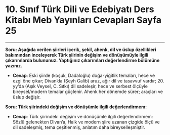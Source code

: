 # 10. Sınıf Türk Dili ve Edebiyatı Ders Kitabı Meb Yayınları Cevapları Sayfa 25

---

**Soru: Aşağıda verilen şiirleri içerik, şekil, ahenk, dil ve üslup özellikleri bakımından inceleyerek Türk şiirinin değişim ve dönüşümüyle ilgili çıkarımlarda bulununuz. Yaptığınız çıkarımları değerlendirme bölümüne yazınız.**

-   **Cevap**: Eski şiirde (koşuk, Dadaloğlu) doğa-yiğitlik temaları, hece ve ezgi öne çıkar; Divan’da (Şeyh Galib) aruz, ağır dil ve tasavvuf vardır; 20. yy’da (Aşık Veysel, C. Sıtkı) dil sadeleşir, hece ve serbest ölçüyle bireysel/modern temalar güçlenir. Ahenk her dönemde sürer; araçları ve üslup değişir.

**Soru: Türk şiirindeki değişim ve dönüşümle ilgili değerlendirmem:**

-   **Cevap**: Türk şiirindeki değişim ve dönüşümle ilgili değerlendirmem: Sözlü gelenekten Divan’a, Halk ve modern şiire uzanan çizgide ölçü ve dil sadeleşmiş, tema çeşitlenmiş, anlatım daha bireyselleşmiştir.